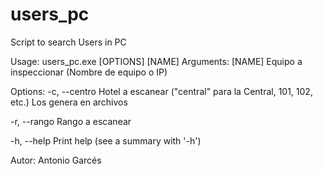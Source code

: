 # users_pc
Script to search Users in PC

 Usage: users_pc.exe [OPTIONS] [NAME]
 Arguments:
  [NAME]
          Equipo a inspeccionar (Nombre de equipo o IP)

Options:
  -c, --centro <CENTRO>
          Hotel a escanear ("central" para la Central, 101, 102, etc.) Los genera en archivos

  -r, --rango <RANGO>
          Rango a escanear

  -h, --help
          Print help (see a summary with '-h')

 Autor: Antonio Garcés
